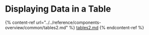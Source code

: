 # Displaying Data in a Table



{% content-ref url="../../reference/components-overview/common/tables2.md" %}
[tables2.md](../../reference/components-overview/common/tables2.md)
{% endcontent-ref %}
